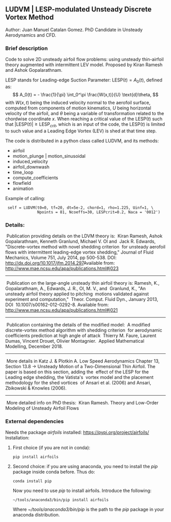 ## LUDVM | LESP-modulated Unsteady Discrete Vortex Method

Author: Juan Manuel Catalan Gomez. PhD Candidate in Unsteady Aerodynamics and CFD.

### Brief description

Code to solve 2D unsteady airfoil flow problems: using unsteady thin-airfoil theory augmented with intermittent LEV model. Proposed by Kiran Ramesh and Ashok Gopalarathnam.

LESP stands for Leading-edge Suction Parameter: $\text{LESP} (t) = A_0(t)$, defined as:
$$
A_0(t) = - \frac{1}{\pi} \int_0^\pi \frac{W(x,t)}{U} \text{d}\theta,
$$
with $W(x,t)$ being the induced velocity normal to the aerofoil surface, computed from components of motion kinematics, $U$ being horizontal velocity of the airfoil, and $\theta$ being a variable of transformation related to the chordwise coordinate $x$. When reaching a critical value of the $\text{LESP}(t)$ such that $|\text{LESP}(t)| \geq \text{LESP}_{crit}$, which is an input of the code, the $\text{LESP}(t)$ is limited to such value and a Leading Edge Vortex (LEV) is shed at that time step.

The code is distributed in a python class called LUDVM, and its methods:

- airfoil
- motion_plunge | motion_sinusoidal
- induced_velocity
- airfoil_downwash
- time_loop
- compute_coefficients
- flowfield
- animation

Example of calling:

     self = LUDVM(t0=0, tf=20, dt=5e-2, chord=1, rho=1.225, Uinf=1, \
                  Npoints = 81, Ncoeffs=30, LESPcrit=0.2, Naca = '0012')

### Details:

​	   Publication providing details on the LDVM theory is:
​       Kiran Ramesh, Ashok Gopalarathnam, Kenneth Granlund, Michael V. Ol and
​       Jack R. Edwards, "Discrete-vortex method with novel shedding criterion
​       for unsteady aerofoil flows with intermittent leading-edge vortex
​       shedding," Journal of Fluid Mechanics, Volume 751, July 2014, pp
​       500-538.  DOI: http://dx.doi.org/10.1017/jfm.2014.297
​       Available from:
​       http://www.mae.ncsu.edu/apa/publications.html#j023

------

​       Publication on the large-angle unsteady thin airfoil theory is:
​       Ramesh, K., Gopalarathnam, A., Edwards, J. R., Ol, M. V., and
​       Granlund, K., "An unsteady airfoil theory applied to pitching
​       motions validated against experiment and computation,"
​       Theor. Comput. Fluid Dyn., January 2013, DOI
​       10.1007/s00162-012-0292-8.  Available from:
​       http://www.mae.ncsu.edu/apa/publications.html#j021  

------

​       Publication containing the details of the modified model:
​       A modified discrete-vortex method algorithm with shedding criterion
​       for aerodynamic coefficients prediction at high angle of attack
​       Thierry M. Faure, Laurent Dumas, Vincent Drouet, Olivier Montagnier.
​       Applied Mathematical Modelling, December 2018.

------

​       More details in Katz J. & Plotkin A. Low Speed Aerodynamics
​       Chapter 13, Section 13.8 -> Unsteady Motion of a Two-Dimensional
​       Thin Airfoil. The paper is based on this section, adding the
​       effect of the LESP for the Leading edge shedding, the Vatista's
​       vortex model and the placement methodology for the shed vortices
​       of Ansari et al. (2006) and Ansari, Zbikowski & Knowles (2006).

------

​       More detailed info on PhD thesis:
​       Kiran Ramesh. Theory and Low-Order Modeling of Unsteady Airfoil Flows

### External dependencies

Needs the package *airfoils* installed: https://pypi.org/project/airfoils/
Installation:

1. First choice (if you are not in conda): 

   ```pip install airfoils
   pip install airfoils
   ```

2. Second choice: if you are using anaconda, you need to install the *pip* package inside conda before. Thus do:

       conda install pip

   Now you need to use *pip* to install airfoils. Introduce the following:

   ```
   ~/tools/anaconda3/bin/pip install airfoils
   ```

   Where *~/tools/anaconda3/bin/pip* is the path to the *pip* package in your anaconda distribution.
